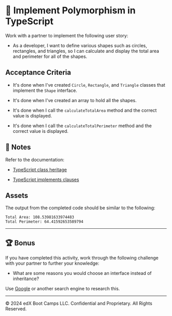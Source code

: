 # 📖 Implement Polymorphism in TypeScript

Work with a partner to implement the following user story:

* As a developer, I want to define various shapes such as circles, rectangles, and triangles, so I can calculate and display the total area and perimeter for all of the shapes.

## Acceptance Criteria

* It's done when I've created `Circle`, `Rectangle`, and `Triangle` classes that implement the `Shape` interface.

* It's done when I've created an array to hold all the shapes.

* It's done when I call the `calculateTotalArea` method and the correct value is displayed.

* It's done when I call the `calculateTotalPerimeter` method and the correct value is displayed.

## 📝 Notes

Refer to the documentation:

* [TypeScript class heritage](https://www.typescriptlang.org/docs/handbook/2/classes.html#class-heritage)

* [TypeScript implements clauses](https://www.typescriptlang.org/docs/handbook/2/classes.html#implements-clauses)

## Assets

The output from the completed code should be similar to the following:

```shell
Total Area: 108.53981633974483
Total Perimeter: 64.41592653589794
```

---

## 🏆 Bonus

If you have completed this activity, work through the following challenge with your partner to further your knowledge:

* What are some reasons you would choose an interface instead of inheritance?

Use [Google](https://www.google.com) or another search engine to research this.

---

&copy; 2024 edX Boot Camps LLC. Confidential and Proprietary. All Rights Reserved.

